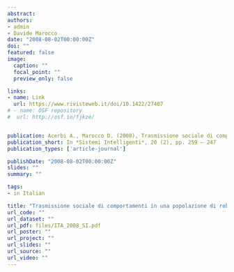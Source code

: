 ```yaml
---
abstract: 
authors:
- admin
- Davide Marocco
date: "2008-08-02T00:00:00Z"
doi: ""
featured: false
image:
  caption: ""
  focal_point: ""
  preview_only: false

links:
- name: Link
  url: https://www.rivisteweb.it/doi/10.1422/27407
# - name: OSF repository
#  url: http://osf.io/fjkze/


publication: Acerbi A., Marocco D. (2008), Trasmissione sociale di comportamenti in una popolazione di robot autonomi, *Sistemi Intelligenti*, 20 (2), pp. 259 – 247
publication_short: In *Sistemi Intelligenti*, 20 (2), pp. 259 – 247
publication_types: ['article-journal']

publishDate: "2008-08-02T00:00:00Z"
slides: ""
summary: ""

tags:
- in Italian

title: "Trasmissione sociale di comportamenti in una popolazione di robot autonomi"
url_code: ""
url_dataset: ""
url_pdf: files/ITA_2008_SI.pdf
url_poster: ""
url_project: ""
url_slides: ""
url_source: ""
url_video: ""
---
```

